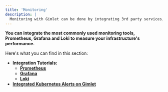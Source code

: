 ```yaml
---
title: 'Monitoring'
description: |
  Monitoring with Gimlet can be done by integrating 3rd party services, like Prometheus, Grafana, and Loki.
---
```


**You can integrate the most commonly used monitoring tools, Prometheus, Grafana and Loki to measure your infrastructure's performance.**

Here's what you can find in this section:

- **Integration Tutorials:**
	- **[Prometheus](/docs/monitoring/prometheus)**
	- **[Grafana](/docs/monitoring/grafana)**
	- **[Loki](/docs/monitoring/loki)**
- **[Integrated Kubernetes Alerts on Gimlet](/docs/monitoring/integrated-kubernetes-alerts)**
